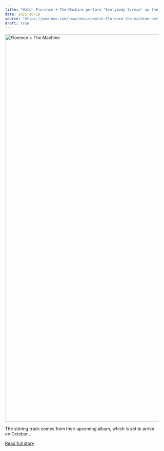 ```yaml
---
title: "Watch Florence + The Machine perform ‘Everybody Scream’ on the ‘Graham Norton Show’"
date: 2025-10-18
source: "https://www.nme.com/news/music/watch-florence-the-machine-perform-everybody-scream-on-the-graham-norton-show-3900079?utm_source=rss&utm_medium=rss&utm_campaign=watch-florence-the-machine-perform-everybody-scream-on-the-graham-norton-show"
draft: true
---
```


<p><img alt="Florence + The Machine" class="attachment-full size-full wp-post-image" height="1270" src="https://www.nme.com/wp-content/uploads/2025/08/florence-and-the-machine@2000x1270.jpg" width="2000" /></p>
<p>The stirring track comes from their upcoming album, which is set to arrive on October ...

[Read full story](https://www.nme.com/news/music/watch-florence-the-machine-perform-everybody-scream-on-the-graham-norton-show-3900079?utm_source=rss&utm_medium=rss&utm_campaign=watch-florence-the-machine-perform-everybody-scream-on-the-graham-norton-show)
